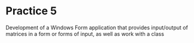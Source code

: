# Practice 5
Development of a Windows Form application that provides input/output of matrices in a form or forms of input, 
as well as work with a class
